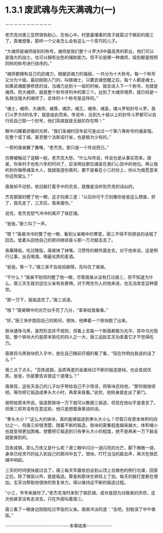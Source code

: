 # 1.3.1 废武魂与先天满魂力(一)
－－－－－－－－－－－

  老杰克对唐三显然很有耐心，在他心中，村里最懂事的孩子就莫过于眼前的唐三了，真难想象，那样一个父亲怎么会有这么一个乖巧的儿子。

  “大魂师是魂师级别的称号。魂师是我们整个斗罗大6中最高贵的职业，他们可以是强大的战士，也可以拥有出色的辅助能力。但不论是哪一种魂师，级别都是按照同样的称号进行排序的。”

  “魂师都拥有自己的武魂力，根据武魂力的强弱，一共分为十大称号。每一个称号又分为十级。最初刚刚入门的，叫做魂士，只要武魂觉醒之后，每个人都是魂士。如果武魂能够修炼的话，当魂力达到十一级的时候，就会进入下一个称号，也就是魂师。而大魂师，就是整个称号序列中的第三个。达到了大魂师境界，就已经是一名相当强大的魂师了。总体的十个称号是这样的。”

  “魂士，魂师，大魂师，魂尊，魂宗，魂王，魂帝，魂圣，魂斗罗和封号斗罗。我们斗罗大6的名字，就是由此而来。传说中，达到九十级以上的封号斗罗都可以自行给自己取一个封号，他们简直就是无敌的存在啊！”

  眼中闪耀着骄傲的光辉，“我们圣魂村百年前可是出过一个第八等称号的魂圣哦。在整个诺丁城，甚至整个法斯诺行省，也是极为少有的。”

  一旁的唐昊撇了撇嘴，“老杰克，那只是一个传说而已。”

  仿佛被触动了逆鳞一般，老杰克大怒，“什么叫传说，传说也是从事实而来。唐昊，你来村子也有六年的时间了，应该明白那位魂圣在我们心目中的地位。再让我听到你侮辱魂圣大人，我就驱逐你离村。要不是看在小三的份上，你以为我愿意来你这狗窝么？”

  唐昊却不动怒，依旧敲打着手中的农具，就像是没听到杰克的话似的。

  杰克狠狠的瞪了他一眼，这才向唐三道：“以后你可千万别像你爸爸这么颓废，好了，我先走了，三天后，我来接你。”

  说完，老杰克怒气冲冲的离开了铁匠铺。

  “爸爸。”唐三叫了一声。

  “嗯？”唐昊冷冷的瞥了他一眼，看到父亲眼中的寒意，唐三不得不将想说的话咽了回去。低着头回他自己的房间继续奋斗那一万次敲击去了。

  夜幕降临，吃过晚饭，唐昊抹了抹嘴，习惯性的朝外面走去，对于他来说，这是例行公事，出去喝酒。喝最劣质的麦酒。

  “爸爸。等一下。”唐三来不及收拾碗筷，先叫住了唐昊。

  “干什么？”唐昊不耐烦的瞪了他一眼，尽管唐昊从没有打过唐三，但不知道为什么，唐三天生就对这位父亲有些畏惧。对于两世为人的他来说，也无法改变这种感觉。

  “那一万下，我锻造完了。”唐三说道。

  “哦？”唐昊眼中的光芒似乎亮了几分，“拿来给我看看。”

  “好。”唐三快步跑回自己的房间，很快，他捧着一个铁块跑了出来。

  铁块通体乌黑，虽然形态并不规则，但看上去每一个断面都极为光华，其中乌光隐现。整个铁块大约是原本铁坨的四人之一大，唐三运起玄天功拿着它才不觉得吃力。

  唐昊将乌黑铁块抓入手中，放在自己眼前仔细的看了看，“现在你明白我说的话了么？”

  唐三点了点头，“百炼成钢，品质再差的金属经过不断的锻造提纯，也会变成优质。爸爸，你是要告诉我这个道理么？”

  唐昊现，这些天自己的儿子似乎带给自己不少惊讶，将铁块还给他，“那你就继续吧。等你把它锻造成拳头大小时，再拿来我看。”说完，他转身就走出了家门。

  按照他原本所说，锻造那铁块一万下就可以教唐三锻造，但现在他似乎是食言了。但唐三却并没有在意这些，他只是想着唐昊说的话。

  “拳头大小？”这么大的铁块，真的能够锻造到拳头大小么？尽管只有原本体积的四分之一，但唐三却很清楚，随着不断的锻造，铁块的密集程度越来越大，体积缩小也就变得更加困难。想要把它锻造到只有拳头大小的程度，绝不是再来一万下敲击就能做到的。

  百炼成钢，那么万炼又是什么呢？唐三眼中闪过一道闪亮的光芒，脚下微微一错，身体已经灵巧的钻入到自己的房间中去了。很快，叮叮当当的敲击声，再次在铁匠铺中响起。

  三天的时间很快就过去了，唐三每天早晨依旧会到山顶上去做他的例行功课，回家之后，除了做饭以外，就是锻造。算是和那块生铁较上了劲。每天的敲打度都在增加。玄天功帮助他很快的恢复体力，得以维持这不断的锻造过程。

  “小三，爷爷来接你了。”老杰克准时来到了铁匠铺，或许是因为对唐昊的厌烦，这次他甚至没有走进去，只在外面叫着唐三。

  唐三看了一眼身边刚刚吃过早饭的父亲。唐昊冷淡的道：“去吧。别耽误了中午做饭。”

---------------------------------本章结束-------------
